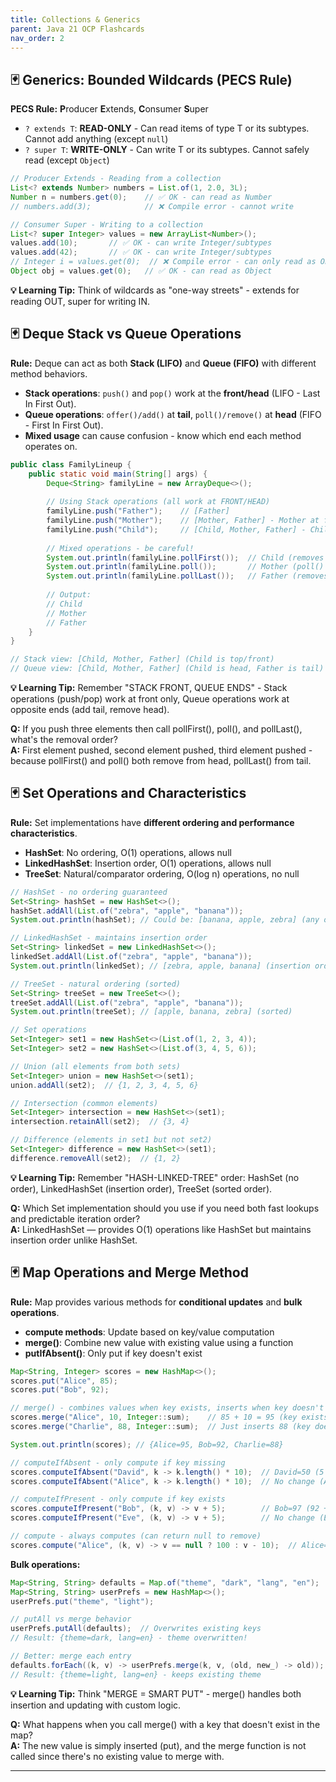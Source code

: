 ```yaml
---
title: Collections & Generics
parent: Java 21 OCP Flashcards
nav_order: 2
---
```


## 🃏 Generics: Bounded Wildcards (PECS Rule)

**PECS Rule:** **P**roducer **E**xtends, **C**onsumer **S**uper

- `? extends T`: **READ-ONLY** - Can read items of type T or its subtypes. Cannot add anything (except `null`)
- `? super T`: **WRITE-ONLY** - Can write T or its subtypes. Cannot safely read (except `Object`)

```java
// Producer Extends - Reading from a collection
List<? extends Number> numbers = List.of(1, 2.0, 3L);
Number n = numbers.get(0);    // ✅ OK - can read as Number
// numbers.add(3);            // ❌ Compile error - cannot write

// Consumer Super - Writing to a collection  
List<? super Integer> values = new ArrayList<Number>();
values.add(10);       // ✅ OK - can write Integer/subtypes
values.add(42);       // ✅ OK - can write Integer/subtypes
// Integer i = values.get(0);  // ❌ Compile error - can only read as Object
Object obj = values.get(0);   // ✅ OK - can read as Object
```

**💡 Learning Tip:** Think of wildcards as "one-way streets" - extends for reading OUT, super for writing IN.


## 🃏 Deque Stack vs Queue Operations

**Rule:** Deque can act as both **Stack (LIFO)** and **Queue (FIFO)** with different method behaviors.
- **Stack operations**: `push()` and `pop()` work at the **front/head** (LIFO - Last In First Out).
- **Queue operations**: `offer()/add()` at **tail**, `poll()/remove()` at **head** (FIFO - First In First Out).
- **Mixed usage** can cause confusion - know which end each method operates on.

```java
public class FamilyLineup {
    public static void main(String[] args) {
        Deque<String> familyLine = new ArrayDeque<>();
        
        // Using Stack operations (all work at FRONT/HEAD)
        familyLine.push("Father");    // [Father]
        familyLine.push("Mother");    // [Mother, Father] - Mother at front
        familyLine.push("Child");     // [Child, Mother, Father] - Child at front
        
        // Mixed operations - be careful!
        System.out.println(familyLine.pollFirst());  // Child (removes from front/head)
        System.out.println(familyLine.poll());       // Mother (poll() = pollFirst(), removes from front/head)
        System.out.println(familyLine.pollLast());   // Father (removes from back/tail)
        
        // Output:
        // Child
        // Mother  
        // Father
    }
}

// Stack view: [Child, Mother, Father] (Child is top/front)
// Queue view: [Child, Mother, Father] (Child is head, Father is tail)
```

**💡 Learning Tip:** Remember "STACK FRONT, QUEUE ENDS" - Stack operations (push/pop) work at front only, Queue operations work at opposite ends (add tail, remove head).

**Q:** If you push three elements then call pollFirst(), poll(), and pollLast(), what's the removal order?  
**A:** First element pushed, second element pushed, third element pushed - because pollFirst() and poll() both remove from head, pollLast() from tail.

## 🃏 Set Operations and Characteristics

**Rule:** Set implementations have **different ordering and performance characteristics**.

- **HashSet**: No ordering, O(1) operations, allows null
- **LinkedHashSet**: Insertion order, O(1) operations, allows null  
- **TreeSet**: Natural/comparator ordering, O(log n) operations, no null

```java
// HashSet - no ordering guaranteed
Set<String> hashSet = new HashSet<>();
hashSet.addAll(List.of("zebra", "apple", "banana"));
System.out.println(hashSet); // Could be: [banana, apple, zebra] (any order)

// LinkedHashSet - maintains insertion order
Set<String> linkedSet = new LinkedHashSet<>();
linkedSet.addAll(List.of("zebra", "apple", "banana"));
System.out.println(linkedSet); // [zebra, apple, banana] (insertion order)

// TreeSet - natural ordering (sorted)
Set<String> treeSet = new TreeSet<>();
treeSet.addAll(List.of("zebra", "apple", "banana"));
System.out.println(treeSet); // [apple, banana, zebra] (sorted)

// Set operations
Set<Integer> set1 = new HashSet<>(List.of(1, 2, 3, 4));
Set<Integer> set2 = new HashSet<>(List.of(3, 4, 5, 6));

// Union (all elements from both sets)
Set<Integer> union = new HashSet<>(set1);
union.addAll(set2);  // {1, 2, 3, 4, 5, 6}

// Intersection (common elements)
Set<Integer> intersection = new HashSet<>(set1);
intersection.retainAll(set2);  // {3, 4}

// Difference (elements in set1 but not set2)
Set<Integer> difference = new HashSet<>(set1);
difference.removeAll(set2);  // {1, 2}
```

**💡 Learning Tip:** Remember "HASH-LINKED-TREE" order: HashSet (no order), LinkedHashSet (insertion order), TreeSet (sorted order).

**Q:** Which Set implementation should you use if you need both fast lookups and predictable iteration order?  
**A:** LinkedHashSet — provides O(1) operations like HashSet but maintains insertion order unlike HashSet.

## 🃏 Map Operations and Merge Method

**Rule:** Map provides various methods for **conditional updates** and **bulk operations**.

- **compute methods**: Update based on key/value computation
- **merge()**: Combine new value with existing value using a function
- **putIfAbsent()**: Only put if key doesn't exist

```java
Map<String, Integer> scores = new HashMap<>();
scores.put("Alice", 85);
scores.put("Bob", 92);

// merge() - combines values when key exists, inserts when key doesn't exist
scores.merge("Alice", 10, Integer::sum);    // 85 + 10 = 95 (key exists)
scores.merge("Charlie", 88, Integer::sum);  // Just inserts 88 (key doesn't exist)

System.out.println(scores); // {Alice=95, Bob=92, Charlie=88}

// computeIfAbsent - only compute if key missing
scores.computeIfAbsent("David", k -> k.length() * 10);  // David=50 (5 chars * 10)
scores.computeIfAbsent("Alice", k -> k.length() * 10);  // No change (Alice exists)

// computeIfPresent - only compute if key exists  
scores.computeIfPresent("Bob", (k, v) -> v + 5);        // Bob=97 (92 + 5)
scores.computeIfPresent("Eve", (k, v) -> v + 5);        // No change (Eve doesn't exist)

// compute - always computes (can return null to remove)
scores.compute("Alice", (k, v) -> v == null ? 100 : v - 10);  // Alice=85 (95 - 10)
```

**Bulk operations:**
```java
Map<String, String> defaults = Map.of("theme", "dark", "lang", "en");
Map<String, String> userPrefs = new HashMap<>();
userPrefs.put("theme", "light");

// putAll vs merge behavior
userPrefs.putAll(defaults);  // Overwrites existing keys
// Result: {theme=dark, lang=en} - theme overwritten!

// Better: merge each entry
defaults.forEach((k, v) -> userPrefs.merge(k, v, (old, new_) -> old));
// Result: {theme=light, lang=en} - keeps existing theme
```

**💡 Learning Tip:** Think "MERGE = SMART PUT" - merge() handles both insertion and updating with custom logic.

**Q:** What happens when you call merge() with a key that doesn't exist in the map?  
**A:** The new value is simply inserted (put), and the merge function is not called since there's no existing value to merge with.

---